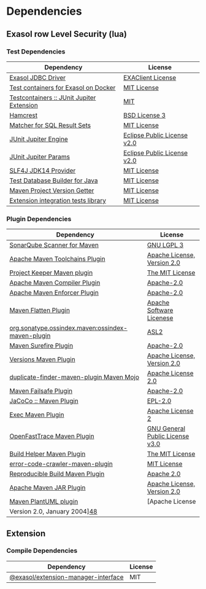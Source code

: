 <!-- @formatter:off -->
# Dependencies

## Exasol row Level Security (lua)

### Test Dependencies

| Dependency                                     | License                           |
| ---------------------------------------------- | --------------------------------- |
| [Exasol JDBC Driver][0]                        | [EXAClient License][1]            |
| [Test containers for Exasol on Docker][2]      | [MIT License][3]                  |
| [Testcontainers :: JUnit Jupiter Extension][4] | [MIT][5]                          |
| [Hamcrest][6]                                  | [BSD License 3][7]                |
| [Matcher for SQL Result Sets][8]               | [MIT License][9]                  |
| [JUnit Jupiter Engine][10]                     | [Eclipse Public License v2.0][11] |
| [JUnit Jupiter Params][10]                     | [Eclipse Public License v2.0][11] |
| [SLF4J JDK14 Provider][12]                     | [MIT License][13]                 |
| [Test Database Builder for Java][14]           | [MIT License][15]                 |
| [Maven Project Version Getter][16]             | [MIT License][17]                 |
| [Extension integration tests library][18]      | [MIT License][19]                 |

### Plugin Dependencies

| Dependency                                              | License                                                        |
| ------------------------------------------------------- | -------------------------------------------------------------- |
| [SonarQube Scanner for Maven][20]                       | [GNU LGPL 3][21]                                               |
| [Apache Maven Toolchains Plugin][22]                    | [Apache License, Version 2.0][23]                              |
| [Project Keeper Maven plugin][24]                       | [The MIT License][25]                                          |
| [Apache Maven Compiler Plugin][26]                      | [Apache-2.0][23]                                               |
| [Apache Maven Enforcer Plugin][27]                      | [Apache-2.0][23]                                               |
| [Maven Flatten Plugin][28]                              | [Apache Software Licenese][23]                                 |
| [org.sonatype.ossindex.maven:ossindex-maven-plugin][29] | [ASL2][30]                                                     |
| [Maven Surefire Plugin][31]                             | [Apache-2.0][23]                                               |
| [Versions Maven Plugin][32]                             | [Apache License, Version 2.0][23]                              |
| [duplicate-finder-maven-plugin Maven Mojo][33]          | [Apache License 2.0][34]                                       |
| [Maven Failsafe Plugin][35]                             | [Apache-2.0][23]                                               |
| [JaCoCo :: Maven Plugin][36]                            | [EPL-2.0][37]                                                  |
| [Exec Maven Plugin][38]                                 | [Apache License 2][23]                                         |
| [OpenFastTrace Maven Plugin][39]                        | [GNU General Public License v3.0][40]                          |
| [Build Helper Maven Plugin][41]                         | [The MIT License][42]                                          |
| [error-code-crawler-maven-plugin][43]                   | [MIT License][44]                                              |
| [Reproducible Build Maven Plugin][45]                   | [Apache 2.0][30]                                               |
| [Apache Maven JAR Plugin][46]                           | [Apache License, Version 2.0][23]                              |
| [Maven PlantUML plugin][47]                             | [Apache License
                Version 2.0, January 2004][48] |

## Extension

### Compile Dependencies

| Dependency                                | License |
| ----------------------------------------- | ------- |
| [@exasol/extension-manager-interface][49] | MIT     |

[0]: http://www.exasol.com/
[1]: https://repo1.maven.org/maven2/com/exasol/exasol-jdbc/24.1.0/exasol-jdbc-24.1.0-license.txt
[2]: https://github.com/exasol/exasol-testcontainers/
[3]: https://github.com/exasol/exasol-testcontainers/blob/main/LICENSE
[4]: https://java.testcontainers.org
[5]: http://opensource.org/licenses/MIT
[6]: http://hamcrest.org/JavaHamcrest/
[7]: http://opensource.org/licenses/BSD-3-Clause
[8]: https://github.com/exasol/hamcrest-resultset-matcher/
[9]: https://github.com/exasol/hamcrest-resultset-matcher/blob/main/LICENSE
[10]: https://junit.org/junit5/
[11]: https://www.eclipse.org/legal/epl-v20.html
[12]: http://www.slf4j.org
[13]: http://www.opensource.org/licenses/mit-license.php
[14]: https://github.com/exasol/test-db-builder-java/
[15]: https://github.com/exasol/test-db-builder-java/blob/main/LICENSE
[16]: https://github.com/exasol/maven-project-version-getter/
[17]: https://github.com/exasol/maven-project-version-getter/blob/main/LICENSE
[18]: https://github.com/exasol/extension-manager/
[19]: https://github.com/exasol/extension-manager/blob/main/LICENSE
[20]: http://sonarsource.github.io/sonar-scanner-maven/
[21]: http://www.gnu.org/licenses/lgpl.txt
[22]: https://maven.apache.org/plugins/maven-toolchains-plugin/
[23]: https://www.apache.org/licenses/LICENSE-2.0.txt
[24]: https://github.com/exasol/project-keeper/
[25]: https://github.com/exasol/project-keeper/blob/main/LICENSE
[26]: https://maven.apache.org/plugins/maven-compiler-plugin/
[27]: https://maven.apache.org/enforcer/maven-enforcer-plugin/
[28]: https://www.mojohaus.org/flatten-maven-plugin/
[29]: https://sonatype.github.io/ossindex-maven/maven-plugin/
[30]: http://www.apache.org/licenses/LICENSE-2.0.txt
[31]: https://maven.apache.org/surefire/maven-surefire-plugin/
[32]: https://www.mojohaus.org/versions/versions-maven-plugin/
[33]: https://basepom.github.io/duplicate-finder-maven-plugin
[34]: http://www.apache.org/licenses/LICENSE-2.0.html
[35]: https://maven.apache.org/surefire/maven-failsafe-plugin/
[36]: https://www.jacoco.org/jacoco/trunk/doc/maven.html
[37]: https://www.eclipse.org/legal/epl-2.0/
[38]: https://www.mojohaus.org/exec-maven-plugin
[39]: https://github.com/itsallcode/openfasttrace-maven-plugin
[40]: https://www.gnu.org/licenses/gpl-3.0.html
[41]: https://www.mojohaus.org/build-helper-maven-plugin/
[42]: https://spdx.org/licenses/MIT.txt
[43]: https://github.com/exasol/error-code-crawler-maven-plugin/
[44]: https://github.com/exasol/error-code-crawler-maven-plugin/blob/main/LICENSE
[45]: http://zlika.github.io/reproducible-build-maven-plugin
[46]: https://maven.apache.org/plugins/maven-jar-plugin/
[47]: https://github.com/Huluvu424242/plantuml-maven-plugin
[48]: https://www.apache.org/licenses/LICENSE-2.0
[49]: https://registry.npmjs.org/@exasol/extension-manager-interface/-/extension-manager-interface-0.4.2.tgz
